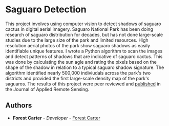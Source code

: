# Saguaro Detection

This project involves using computer vision to detect shadows of saguaro cactus in digital aerial imagery. Saguaro National Park has been doing research of saguaro distribution for decades, but has not done large-scale studies due to the large size of the park and limited resources. High resolution aerial photos of the park show saguaro shadows as easily identifiable unique features. I wrote a Python algorithm to scan the images and detect patterns of shadows that are indicative of saguaro cactus. This was done by calculating the sun agle and rating the pixels based on the shape of the shadow in relation to a typical saguaro shadow signature. The algorithm identified nearly 500,000 indiviudals across the park's two districts and provided the first large-scale density map of the park's saguaros. The results of this project were peer reviewed and [published](http://dx.doi.org/10.1117/1.JRS.12.036016) in the Journal of Applied Remote Sensing. 


## Authors

* **Forest Carter** - *Developer* - [Forest Carter](https://github.com/forestcarter)

